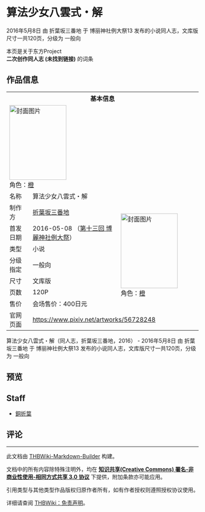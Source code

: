 # 算法少女八雲式・解

<!-- source html: G:\repos\THBWiki-Markdown-Builder\THBWikiMarkdown\Temp\main\d\d6\ns0%3A%E7%AE%97%E6%B3%95%E5%B0%91%E5%A5%B3%E5%85%AB%E9%9B%B2%E5%BC%8F%E3%83%BB%E8%A7%A3.html -->

2016年5月8日 由 折葉坂三番地 于 博丽神社例大祭13 发布的小说同人志，文库版尺寸一共120页，分级为 一般向

本页是关于东方Project  
 **二次创作同人志 (未找到链接)** 的词条

## 作品信息

<table><tbody><tr><th colspan="3">基本信息</th></tr><tr><td class="cover-artwork-mobile" colspan="2"><a href="./文件-算法少女八雲式・解封面.png.md" class="image" title="封面图片"><img alt="封面图片" src="https://upload.thwiki.cc/thumb/a/a9/%E7%AE%97%E6%B3%95%E5%B0%91%E5%A5%B3%E5%85%AB%E9%9B%B2%E5%BC%8F%E3%83%BB%E8%A7%A3%E5%B0%81%E9%9D%A2.png/149px-%E7%AE%97%E6%B3%95%E5%B0%91%E5%A5%B3%E5%85%AB%E9%9B%B2%E5%BC%8F%E3%83%BB%E8%A7%A3%E5%B0%81%E9%9D%A2.png" decoding="async" loading="lazy" width="149" height="196" srcset="https://upload.thwiki.cc/thumb/a/a9/%E7%AE%97%E6%B3%95%E5%B0%91%E5%A5%B3%E5%85%AB%E9%9B%B2%E5%BC%8F%E3%83%BB%E8%A7%A3%E5%B0%81%E9%9D%A2.png/224px-%E7%AE%97%E6%B3%95%E5%B0%91%E5%A5%B3%E5%85%AB%E9%9B%B2%E5%BC%8F%E3%83%BB%E8%A7%A3%E5%B0%81%E9%9D%A2.png 1.5x, https://upload.thwiki.cc/thumb/a/a9/%E7%AE%97%E6%B3%95%E5%B0%91%E5%A5%B3%E5%85%AB%E9%9B%B2%E5%BC%8F%E3%83%BB%E8%A7%A3%E5%B0%81%E9%9D%A2.png/299px-%E7%AE%97%E6%B3%95%E5%B0%91%E5%A5%B3%E5%85%AB%E9%9B%B2%E5%BC%8F%E3%83%BB%E8%A7%A3%E5%B0%81%E9%9D%A2.png 2x" data-file-width="469" data-file-height="615"></a><div class="cover-char">角色：<a href="./橙.md" title="橙">橙</a></div></td>
</tr><tr><td class="label">名称</td><td colspan="2"> 算法少女八雲式・解 </td></tr><tr><td class="label">制作方</td><td><a href="./折葉坂三番地.md" title="折葉坂三番地">折葉坂三番地</a></td><td class="cover-artwork" rowspan="7" style="min-width:196px;"><a href="./文件-算法少女八雲式・解封面.png.md" class="image" title="封面图片"><img alt="封面图片" src="https://upload.thwiki.cc/thumb/a/a9/%E7%AE%97%E6%B3%95%E5%B0%91%E5%A5%B3%E5%85%AB%E9%9B%B2%E5%BC%8F%E3%83%BB%E8%A7%A3%E5%B0%81%E9%9D%A2.png/149px-%E7%AE%97%E6%B3%95%E5%B0%91%E5%A5%B3%E5%85%AB%E9%9B%B2%E5%BC%8F%E3%83%BB%E8%A7%A3%E5%B0%81%E9%9D%A2.png" decoding="async" loading="lazy" width="149" height="196" srcset="https://upload.thwiki.cc/thumb/a/a9/%E7%AE%97%E6%B3%95%E5%B0%91%E5%A5%B3%E5%85%AB%E9%9B%B2%E5%BC%8F%E3%83%BB%E8%A7%A3%E5%B0%81%E9%9D%A2.png/224px-%E7%AE%97%E6%B3%95%E5%B0%91%E5%A5%B3%E5%85%AB%E9%9B%B2%E5%BC%8F%E3%83%BB%E8%A7%A3%E5%B0%81%E9%9D%A2.png 1.5x, https://upload.thwiki.cc/thumb/a/a9/%E7%AE%97%E6%B3%95%E5%B0%91%E5%A5%B3%E5%85%AB%E9%9B%B2%E5%BC%8F%E3%83%BB%E8%A7%A3%E5%B0%81%E9%9D%A2.png/299px-%E7%AE%97%E6%B3%95%E5%B0%91%E5%A5%B3%E5%85%AB%E9%9B%B2%E5%BC%8F%E3%83%BB%E8%A7%A3%E5%B0%81%E9%9D%A2.png 2x" data-file-width="469" data-file-height="615"></a><div class="cover-char">角色：<a href="./橙.md" title="橙">橙</a></div></td>
</tr><tr><td class="label">首发日期</td><td>2016-05-08&#160;（<a href="/展会作品列表?e=%E5%8D%9A%E4%B8%BD%E7%A5%9E%E7%A4%BE%E4%BE%8B%E5%A4%A7%E7%A5%AD%2313">第十三回 博麗神社例大祭</a>）</td></tr><tr><td class="label">类型</td><td>小说</td></tr><tr><td class="label">分级指定</td><td>一般向</td></tr><tr><td class="label">尺寸</td><td>文库版</td></tr><tr><td class="label">页数</td><td>120P</td></tr><tr><td class="label">售价</td><td>会场售价：400日元</td></tr>
<tr><td class="label">官网页面</td><td colspan="2"><a rel="nofollow" class="external free" href="https://www.pixiv.net/artworks/56728248">https://www.pixiv.net/artworks/56728248</a></td></tr></tbody></table>

算法少女八雲式・解（同人志，折葉坂三番地，2016） - 2016年5月8日 由 折葉坂三番地 于 博丽神社例大祭13 发布的小说同人志，文库版尺寸一共120页，分级为 一般向

## 预览

## Staff
- [銅折葉](./銅折葉.md)


## 评论




---

此文档由 [THBWiki-Markdown-Builder](https://github.com/Delsin-Yu/THBWiki-Markdown-Builder) 构建。

文档中的所有内容除特殊注明外，均在 [**知识共享(Creative Commons) 署名-非商业性使用-相同方式共享 3.0 协议**](https://creativecommons.org/licenses/by-sa/3.0/deed.zh-hans) 下提供，附加条款亦可能应用。

引用类型与其他类型作品版权归原作者所有，如有作者授权则遵照授权协议使用。

详细请查阅 [THBWiki：免责声明](https://thbwiki.cc/THBWiki:%E5%85%8D%E8%B4%A3%E5%A3%B0%E6%98%8E)。

